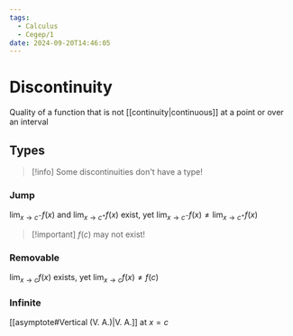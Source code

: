 ```yaml
---
tags:
  - Calculus
  - Cegep/1
date: 2024-09-20T14:46:05
---
```


# Discontinuity

Quality of a function that is not [[continuity|continuous]] at a point or over an interval

## Types

> [!info] Some discontinuities don't have a type!

### Jump

$\lim_{ x \to c^- }f(x)$ and $\lim_{ x \to c^+ }f(x)$ exist, yet $\lim_{ x \to c^- }f(x) \ne \lim_{ x \to c^+ }f(x)$

> [!important] $f(c)$ may not exist!

### Removable

$\lim_{ x \to c }f(x)$ exists, yet $\lim_{ x \to c }f(x) \ne f(c)$

### Infinite

[[asymptote#Vertical (V. A.)|V. A.]] at $x = c$
